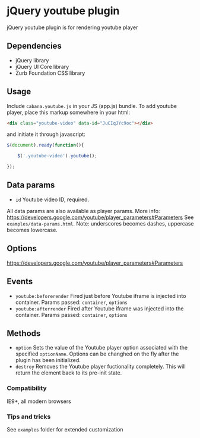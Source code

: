 # jQuery youtube plugin

jQuery youtube plugin is for rendering youtube player

## Dependencies
* jQuery library
* jQuery UI Core library
* Zurb Foundation CSS library

## Usage
Include `cabana.youtube.js` in your JS (app.js) bundle.
To add youtube player, place this markup somewhere in your html:
```html
<div class="youtube-video" data-id="JuCIqJYc9oc"></div>
```
and initiate it through javascript:
```js
$(document).ready(function(){

	$('.youtube-video').youtube();

});
```

## Data params
* `id` Youtube video ID, required.

All data params are also available as player params. More info: https://developers.google.com/youtube/player_parameters#Parameters
See `examples/data-params.html`. 
Note: underscores becomes dashes, uppercase becomes lowercase.

## Options
https://developers.google.com/youtube/player_parameters#Parameters

## Events
* `youtube:beforerender` Fired just before Youtube iframe is injected into container. Params passed: `container`, `options`
* `youtube:afterrender` Fired after Youtube iframe was injected into the container. Params passed: `container`, `options`

## Methods
* `option` Sets the value of the Youtube player option associated with the specified `optionName`. Options can be changhed on the fly after the plugin has been initialized.
* `destroy` Removes the Youtube player fuctionality completely. This will return the element back to its pre-init state.

### Compatibility
IE9+, all modern browsers

### Tips and tricks
See `examples` folder for extended customization
